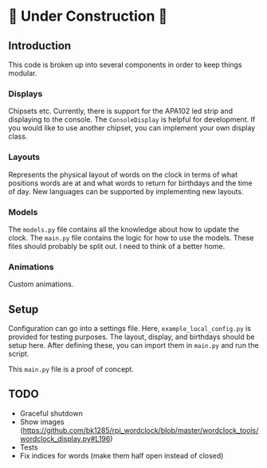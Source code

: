 # :construction: Under Construction :construction:

## Introduction
This code is broken up into several components in order to keep things modular.

### Displays
Chipsets etc. Currently, there is support for the APA102 led strip and displaying to the console. The `ConsoleDisplay` is helpful for development. If you would like to use another chipset, you can implement your own display class.

### Layouts
Represents the physical layout of words on the clock in terms of what positions words are at and what words to return for birthdays and the time of day. New languages can be supported by implementing new layouts.

### Models
The `models.py` file contains all the knowledge about how to update the clock. The `main.py` file contains the logic for how to use the models. These files should probably be split out. I need to think of a better home.

### Animations
Custom animations.

## Setup
Configuration can go into a settings file. Here, `example_local_config.py` is provided for testing purposes. The layout, display, and birthdays should be setup here. After defining these, you can import them in `main.py` and run the script.

This `main.py` file is a proof of concept.

## TODO
* Graceful shutdown
* Show images (https://github.com/bk1285/rpi_wordclock/blob/master/wordclock_tools/wordclock_display.py#L196)
* Tests
* Fix indices for words (make them half open instead of closed)

